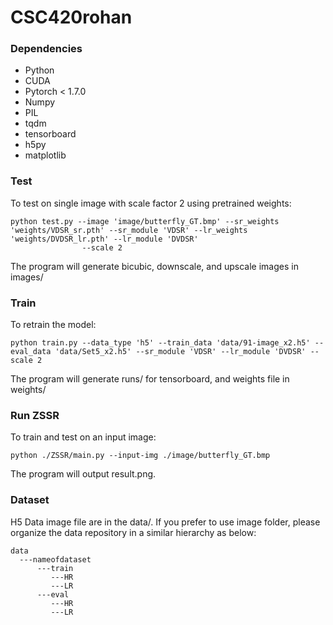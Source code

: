 # CSC420rohan
### Dependencies
- Python
- CUDA
- Pytorch < 1.7.0
- Numpy
- PIL
- tqdm
- tensorboard
- h5py
- matplotlib

### Test
To test on single image with scale factor 2 using pretrained weights:
```
python test.py --image 'image/butterfly_GT.bmp' --sr_weights 'weights/VDSR_sr.pth' --sr_module 'VDSR' --lr_weights 'weights/DVDSR_lr.pth' --lr_module 'DVDSR'
                --scale 2
```
The program will generate bicubic, downscale, and upscale images in images/
### Train
To retrain the model:
```
python train.py --data_type 'h5' --train_data 'data/91-image_x2.h5' --eval_data 'data/Set5_x2.h5' --sr_module 'VDSR' --lr_module 'DVDSR' --scale 2
```
The program will generate runs/ for tensorboard, and weights file in weights/
### Run ZSSR
To train and test on an input image:
```
python ./ZSSR/main.py --input-img ./image/butterfly_GT.bmp
```
The program will output result.png.
### Dataset
H5 Data image file are in the data/.
If you prefer to use image folder, please organize the data repository in a similar hierarchy as below:
```
data
  ---nameofdataset
      ---train
         ---HR
         ---LR
      ---eval
         ---HR
         ---LR
```
